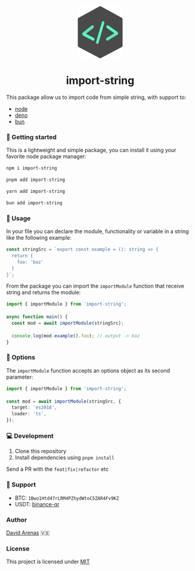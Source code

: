 <p align="center">
  <img src="docs/import-string.svg" alt="import-string logo" width="120" height="140" />
</p>

<h1 align="center">import-string</h1>

This package allow us to import code from simple string, with support to:

- [node](https://nodejs.org)
- [deno](https://deno.land)
- [bun](https://bun.sh)

### 🚀 Getting started

This is a lightweight and simple package, you can install it using your favorite node package manager:

```bash
npm i import-string
```

```bash
pnpm add import-string
```

```bash
yarn add import-string
```

```bash
bun add import-string
```

### 📖 Usage

In your file you can declare the module, functionality or variable in a string like the following example:

```typescript
const stringSrc = `export const example = (): string => {
  return {
    foo: 'baz'
  }
}`;
```

From the package you can import the `importModule` function that receive string and returns the module:

```typescript
import { importModule } from 'import-string';

async function main() {
  const mod = await importModule(stringSrc);

  console.log(mod.example().foo); // output -> baz
}
```

### 🔧 Options

The `importModule` function accepts an options object as its second parameter:

```typescript
import { importModule } from 'import-string';

const mod = await importModule(stringSrc, {
  target: 'es2018',
  loader: 'ts',
});
```

### 💻 Development

1. Clone this repository
2. Install dependencies using `pnpm install`

Send a PR with the `feat|fix|refactor` etc

### 🛟 Support

- BTC: `1Bwo1Htd47rLRM4PZhydWtoC5ZAR4Fv9KZ`
- USDT: [binance-qr](https://github.com/Dave136/vue-email/blob/main/docs/public/binance-qr.png?raw=true)

### Author

[David Arenas](https://github.com/Dave136) 🇻🇪

### License

This project is licensed under [MIT](./LICENSE)
